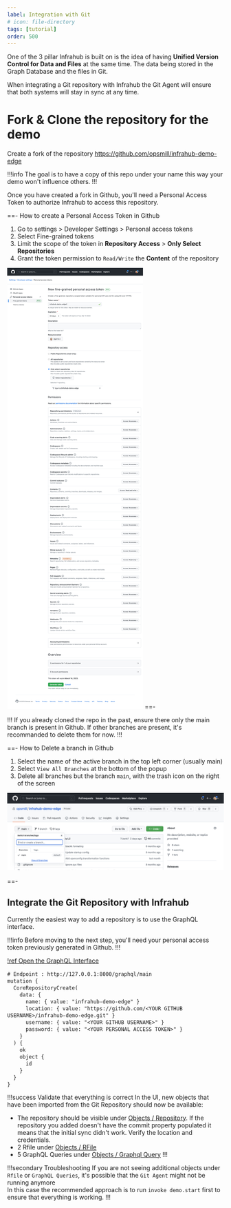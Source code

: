 ```yaml
---
label: Integration with Git
# icon: file-directory
tags: [tutorial]
order: 500
---
```


One of the 3 pillar Infrahub is built on is the idea of having **Unified Version Control for Data and Files** at the same time.
The data being stored in the Graph Database and the files in Git.

When integrating a Git repository with Infrahub the Git Agent will ensure that both systems will stay in sync at any time.



# Fork & Clone the repository for the demo

Create a fork of the repository https://github.com/opsmill/infrahub-demo-edge

!!!info
The goal is to have a copy of this repo under your name this way your demo won't influence others.
!!!

Once you have created a fork in Github, you'll need a Personal Access Token to authorize Infrahub to access this repository.

==- How to create a Personal Access Token in Github

  1. Go to settings > Developer Settings > Personal access tokens
  2. Select Fine-grained tokens
  3. Limit the scope of the token in **Repository Access** > **Only Select Repositories**
  4. Grant the token permission to `Read/Write` the **Content** of the repository

  ![Fine-Grained Token](../media/github_fined_grain_access_token_setup.png)
==-


!!!
If you already cloned the repo in the past, ensure there only the main branch is present in Github.
If other branches are present, it's recommanded to delete them for now.
!!!

==- How to Delete a branch in Github

  1. Select the name of the active branch in the top left corner (usually main)
  2. Select `View All Branches` at the bottom of the popup
  3. Delete all branches but the branch `main`, with the trash icon on the right of the screen

  ![View all Branches](../media/github_view_all_branches.png)

==-

## Integrate the Git Repository with Infrahub

Currently the easiest way to add a repository is to use the GraphQL interface.

!!!info
Before moving to the next step, you'll need your personal access token previously generated in Github.
!!!

[!ref Open the GraphQL Interface](http://127.0.0.1:8000/graphql/main)

```graphqls
# Endpoint : http://127.0.0.1:8000/graphql/main
mutation {
  CoreRepositoryCreate(
    data: {
      name: { value: "infrahub-demo-edge" }
      location: { value: "https://github.com/<YOUR GITHUB USERNAME>/infrahub-demo-edge.git" }
      username: { value: "<YOUR GITHUB USERNAME>" }
      password: { value: "<YOUR PERSONAL ACCESS TOKEN>" }
    }
  ) {
    ok
    object {
      id
    }
  }
}
```

!!!success Validate that everything is correct
In the UI, new objects that have been imported from the Git Repository should now be available:
- The repository should be visible under [Objects / Repository](http://localhost:8000/objects/Repository/). If the repository you added doesn't have the commit property populated it means that the initial sync didn't work. Verify the location and credentials.
- 2 Rfile under [Objects / RFile](http://localhost:8000/objects/RFile/)
- 5 GraphQL Queries under [Objects / Graphql Query](http://localhost:8000/objects/GraphQLQuery/)
!!!

!!!secondary Troubleshooting
If you are not seeing additional objects under `Rfile` or `GraphQL Queries`, it's possible that the `Git Agent` might not be running anymore<br>
In this case the recommended approach is to run `invoke demo.start` first to ensure that everything is working.
!!!